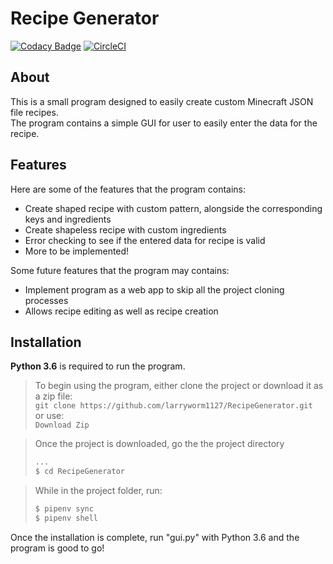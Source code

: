 # Recipe Generator
[![Codacy Badge](https://api.codacy.com/project/badge/Grade/df81ed1cc0f24478bfec594fcb4a7b96)](https://www.codacy.com/app/larryworm1127/RecipeGenerator?utm_source=github.com&amp;utm_medium=referral&amp;utm_content=larryworm1127/RecipeGenerator&amp;utm_campaign=Badge_Grade)
[![CircleCI](https://circleci.com/gh/larryworm1127/RecipeGenerator.svg?style=svg)](https://circleci.com/gh/larryworm1127/RecipeGenerator)

## About
This is a small program designed to easily create custom Minecraft JSON file recipes. \
The program contains a simple GUI for user to easily enter the data for the recipe.

## Features
Here are some of the features that the program contains:
- Create shaped recipe with custom pattern, alongside the corresponding keys and ingredients
- Create shapeless recipe with custom ingredients
- Error checking to see if the entered data for recipe is valid
- More to be implemented!

Some future features that the program may contains:
- Implement program as a web app to skip all the project cloning processes
- Allows recipe editing as well as recipe creation

## Installation
**Python 3.6** is required to run the program.
> To begin using the program, either clone the project or download it as a zip file: \
> ```git clone https://github.com/larryworm1127/RecipeGenerator.git``` \
> or use: \
> ```Download Zip```

> Once the project is downloaded, go the the project directory
> ```bash
> ...
> $ cd RecipeGenerator
> ```

> While in the project folder, run:
> ```bash
> $ pipenv sync
> $ pipenv shell
> ```

Once the installation is complete, run "gui.py" with Python 3.6 and the program is good to go!